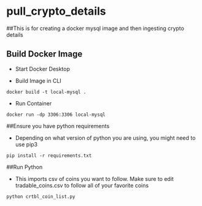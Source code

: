 # pull_crypto_details

##This is for creating a docker mysql image and then ingesting crypto details

## Build Docker Image

* Start Docker Desktop

* Build Image in CLI

```shell
docker build -t local-mysql .
```

* Run Container

```shell
docker run -dp 3306:3306 local-mysql
```
##Ensure you have python requirements
 
* Depending on what version of python you are using, you might need to use pip3


```shell
pip install -r requirements.txt
```

##Run Python
 
* This imports csv of coins you want to follow.  Make sure to edit tradable_coins.csv to follow all of your favorite coins


```shell
python crtbl_coin_list.py 
```
